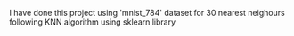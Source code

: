 I have done this project using 'mnist_784' dataset for 30 nearest neighours following KNN algorithm using sklearn library
